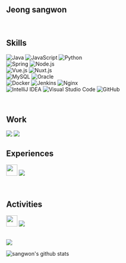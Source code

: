 ## Jeong sangwon

<br>

## Skills

![Java](https://img.shields.io/badge/java-%23ED8B00.svg?style=for-the-badge&logo=java&logoColor=white) ![JavaScript](https://img.shields.io/badge/javascript-%23323330.svg?style=for-the-badge&logo=javascript&logoColor=%23F7DF1E) ![Python](https://img.shields.io/badge/Python-3766AB.svg?style=for-the-badge&logo=python&logoColor=white) 
<br>
![Spring](https://img.shields.io/badge/spring-%236DB33F.svg?style=for-the-badge&logo=spring&logoColor=white) ![Node.js](https://img.shields.io/badge/Node.js-339933.svg?style=for-the-badge&logo=Node.js&logoColor=white)
<br>
![Vue.js](https://img.shields.io/badge/Vue.js-4FC08D.svg?style=for-the-badge&logo=Vue.js&logoColor=white) ![Nuxt.js](https://img.shields.io/badge/Nuxt.js-00DC82.svg?style=for-the-badge&logo=Nuxt.js&logoColor=white)
<br>
![MySQL](https://img.shields.io/badge/mysql-4479A1.svg?style=for-the-badge&logo=mysql&logoColor=white) ![Oracle](https://img.shields.io/badge/oracle-F80000.svg?style=for-the-badge&logo=Oracle&logoColor=white) 
<br>
![Docker](https://img.shields.io/badge/docker-%230db7ed.svg?style=for-the-badge&logo=docker&logoColor=white) ![Jenkins](https://img.shields.io/badge/jenkins-%232C5263.svg?style=for-the-badge&logo=jenkins&logoColor=white) ![Nginx](https://img.shields.io/badge/nginx-%23009639.svg?style=for-the-badge&logo=nginx&logoColor=white)
<br>
![IntelliJ IDEA](https://img.shields.io/badge/IntelliJIDEA-000000.svg?style=for-the-badge&logo=intellij-idea&logoColor=white) ![Visual Studio Code](https://img.shields.io/badge/VisualStudioCode-0078d7.svg?style=for-the-badge&logo=visual-studio-code&logoColor=white) ![GitHub](https://img.shields.io/badge/github-%23121011.svg?style=for-the-badge&logo=github&logoColor=white)

<br>

 ## Work
<img src='https://img.shields.io/badge/LG CNS 2021.08%20~-A50034.svg?style=for-the-badge&logo=lg&logoColor=white'>
<img src='https://img.shields.io/badge/Hyundai Autoever 2020.01%20~%202021.01-002C5F.svg?style=for-the-badge&logo=Hyundai&logoColor=white'>
 
<br>
 
## Experiences
<img src='https://user-images.githubusercontent.com/37393736/146933065-62653135-3765-4cc0-85e5-015db580aac0.png' width='30px'> <img src='https://img.shields.io/badge/-LikeLion%202018.03%20~%202019.12-%23ED8B00.svg?style=for-the-badge'>

<br>

## Activities

<div float='left'>
<img src='https://user-images.githubusercontent.com/54518332/129337654-f9a32192-68fa-4397-b63c-2220431469ad.png' width='30px'> <img src='https://img.shields.io/badge/-Today%20I%20Learned%20Study%20Group%202021.02~-%2378fbd2.svg?style=for-the-badge&link=http://right&link=https://github.com/Today-I-Learn'>
</div>
<br>

<a href="https://hits.seeyoufarm.com" align='right'><img src="https://hits.seeyoufarm.com/api/count/incr/badge.svg?url=https%3A%2F%2Fgithub.com%2Fvincentj2&count_bg=%233DACC8&title_bg=%23555555&icon=pinboard.svg&icon_color=%23E7E7E7&title=hits&edge_flat=true"/></a>

 ![sangwon's github stats](https://github-readme-stats.vercel.app/api?username=vincentj2&show_icons=true)
